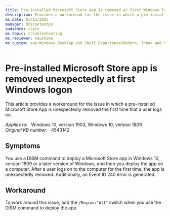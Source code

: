 ```yaml
---
title: Pre-installed Microsoft Store app is removed at first Windows logon
description: Provides a workaround for the issue in which a pre-installed Microsoft Store App is unexpectedly removed the first time that a user logs on
ms.date: 01/15/2025
manager: dcscontentpm
audience: itpro
ms.topic: troubleshooting
ms.reviewer: kaushika
ms.custom: sap:Windows Desktop and Shell Experience\Modern, Inbox and Microsoft Store Apps, csstroubleshoot
---
```

# Pre-installed Microsoft Store app is removed unexpectedly at first Windows logon

This article provides a workaround for the issue in which a pre-installed Microsoft Store App is unexpectedly removed the first time that a user logs on.

_Applies to:_ &nbsp; Windows 10, version 1903, Windows 10, version 1809  
_Original KB number:_ &nbsp; 4543142

## Symptoms

You use a DISM command to deploy a Microsoft Store app in Windows 10, version 1809 or a later version of Windows, and then you deploy the app on a computer. After a user logs on to the computer for the first time, the app is unexpectedly removed. Additionally, an Event ID 240 error is generated.

## Workaround

To work around this issue, add the `/Region:"All"` switch when you use the DISM command to deploy the app.
